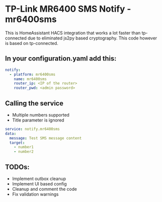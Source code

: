 # TP-Link MR6400 SMS Notify - mr6400sms
This is HomeAssistant HACS integration that works a lot faster than tp-connected due to eliminated js2py based cryptography.
This code however is based on tp-connected.

## In your configuration.yaml add this:
```yaml
notify:
  - platform: mr6400sms
    name: mr6400sms
    router_ip: <IP of the router>
    router_pwd: <admin password>
```

## Calling the service
- Multiple numbers supported
- Title parameter is ignored

```yaml
service: notify.mr6400sms
data:
  message: Test SMS message content
  target:
    - number1
    - number2
```
## TODOs:
- Implement outbox cleanup
- Implement UI based config
- Cleanup and comment the code
- Fix validation warnings
